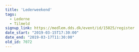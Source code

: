 ```yaml
---
title: 'Lederweekend'
tags:
  - Lederne
  - Tilmeld
signup_link: https://medlem.dds.dk/event/id/15025/register
date_start: "2019-03-15T17:30:00"
date_end: "2019-03-17T11:30:00"
old_id: 7072
---
```

